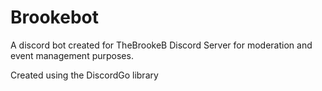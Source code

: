 # Brookebot
A discord bot created for TheBrookeB Discord Server for moderation and event management purposes.

Created using the DiscordGo library
